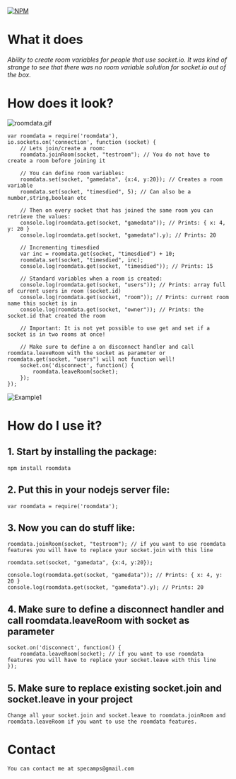 [![NPM](https://nodei.co/npm/roomdata.png?downloads=true&downloadRank=true&stars=true)](https://nodei.co/npm/roomdata/)

# What it does

###### Ability to create room variables for people that use socket.io. It was kind of strange to see that there was no room variable solution for socket.io out of the box. ######


# How does it look?

![roomdata.gif](https://bitbucket.org/repo/EaxM4K/images/4033599328-roomdata.gif)

	var roomdata = require('roomdata'),
	io.sockets.on('connection', function (socket) {
		// Lets join/create a room:
		roomdata.joinRoom(socket, "testroom"); // You do not have to create a room before joining it
		
		// You can define room variables:
		roomdata.set(socket, "gamedata", {x:4, y:20}); // Creates a room variable
		roomdata.set(socket, "timesdied", 5); // Can also be a number,string,boolean etc
		
		// Then on every socket that has joined the same room you can retrieve the values:
		console.log(roomdata.get(socket, "gamedata")); // Prints: { x: 4, y: 20 }
		console.log(roomdata.get(socket, "gamedata").y); // Prints: 20
		
		// Incrementing timesdied
		var inc = roomdata.get(socket, "timesdied") + 10;
		roomdata.set(socket, "timesdied", inc);
		console.log(roomdata.get(socket, "timesdied")); // Prints: 15
		
		// Standard variables when a room is created:
		console.log(roomdata.get(socket, "users")); // Prints: array full of current users in room (socket.id)
		console.log(roomdata.get(socket, "room")); // Prints: current room name this socket is in
		console.log(roomdata.get(socket, "owner")); // Prints: the socket.id that created the room
		
		// Important: It is not yet possible to use get and set if a socket is in two rooms at once!
		
		// Make sure to define a on disconnect handler and call roomdata.leaveRoom with the socket as parameter or roomdata.get(socket, "users") will not function well!
		socket.on('disconnect', function() {
			roomdata.leaveRoom(socket);
		});
	});
![Example1](http://s14.postimg.org/7j43w0b81/roomdata1.png)


#  How do I use it?

## 1. Start by installing the package:
    npm install roomdata

## 2. Put this in your nodejs server file:

    var roomdata = require('roomdata');
	
## 3. Now you can do stuff like:

    roomdata.joinRoom(socket, "testroom"); // if you want to use roomdata features you will have to replace your socket.join with this line
	
	roomdata.set(socket, "gamedata", {x:4, y:20});
	
	console.log(roomdata.get(socket, "gamedata")); // Prints: { x: 4, y: 20 }
	console.log(roomdata.get(socket, "gamedata").y); // Prints: 20
	
## 4. Make sure to define a disconnect handler and call roomdata.leaveRoom with socket as parameter
    
    socket.on('disconnect', function() {
		roomdata.leaveRoom(socket); // if you want to use roomdata features you will have to replace your socket.leave with this line
	});
	
## 5. Make sure to replace existing socket.join and socket.leave in your project

    Change all your socket.join and socket.leave to roomdata.joinRoom and roomdata.leaveRoom if you want to use the roomdata features.
	
# Contact
    You can contact me at specamps@gmail.com

	
